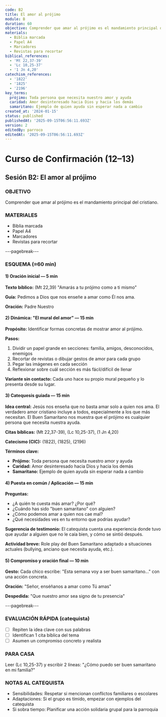 ```yaml
---
code: B2
title: El amor al prójimo
module: B
duration: 60
objective: Comprender que amar al prójimo es el mandamiento principal del cristiano.
materials:
  - Biblia marcada
  - Papel A4
  - Marcadores
  - Revistas para recortar
biblical_references:
  - 'Mt 22,37-39'
  - 'Lc 10,25-37'
  - '1 Jn 4,20'
catechism_references:
  - '1822'
  - '1825'
  - '2196'
key_terms:
  prójimo: Toda persona que necesita nuestro amor y ayuda
  caridad: Amor desinteresado hacia Dios y hacia los demás
  samaritano: Ejemplo de quien ayuda sin esperar nada a cambio
created_at: '2024-01-15'
status: published
publishedAt: '2025-09-15T06:56:11.693Z'
version: 2
editedBy: parroco
editedAt: '2025-09-15T06:56:11.693Z'
---
```


# Curso de Confirmación (12–13)
## Sesión B2: El amor al prójimo

### OBJETIVO
Comprender que amar al prójimo es el mandamiento principal del cristiano.

### MATERIALES
- Biblia marcada
- Papel A4
- Marcadores
- Revistas para recortar

---pagebreak---

### ESQUEMA (≈60 min)

#### 1) Oración inicial — 5 min
**Texto bíblico:** (Mt 22,39) "Amarás a tu prójimo como a ti mismo"

**Guía:** Pedimos a Dios que nos enseñe a amar como Él nos ama.

**Oración:** Padre Nuestro

#### 2) Dinámica: "El mural del amor" — 15 min
**Propósito:** Identificar formas concretas de mostrar amor al prójimo.

**Pasos:**
1. Dividir un papel grande en secciones: familia, amigos, desconocidos, enemigos
2. Recortar de revistas o dibujar gestos de amor para cada grupo
3. Pegar las imágenes en cada sección
4. Reflexionar sobre cuál sección es más fácil/difícil de llenar

**Variante sin contacto:** Cada uno hace su propio mural pequeño y lo presenta desde su lugar.

#### 3) Catequesis guiada — 15 min
**Idea central:** Jesús nos enseña que no basta amar solo a quien nos ama. El verdadero amor cristiano incluye a todos, especialmente a los que más necesitan. El Buen Samaritano nos muestra que el prójimo es cualquier persona que necesita nuestra ayuda.

**Citas bíblicas:** (Mt 22,37-39), (Lc 10,25-37), (1 Jn 4,20)

**Catecismo (CIC):** (1822), (1825), (2196)

**Términos clave:**
- **Prójimo:** Toda persona que necesita nuestro amor y ayuda
- **Caridad:** Amor desinteresado hacia Dios y hacia los demás
- **Samaritano:** Ejemplo de quien ayuda sin esperar nada a cambio

#### 4) Puesta en común / Aplicación — 15 min
**Preguntas:**
- ¿A quién te cuesta más amar? ¿Por qué?
- ¿Cuándo has sido "buen samaritano" con alguien?
- ¿Cómo podemos amar a quien nos cae mal?
- ¿Qué necesidades ves en tu entorno que podrías ayudar?

**Sugerencia de testimonio:** El catequista cuenta una experiencia donde tuvo que ayudar a alguien que no le caía bien, y cómo se sintió después.

**Actividad breve:** Role play del Buen Samaritano adaptado a situaciones actuales (bullying, anciano que necesita ayuda, etc.).

#### 5) Compromiso y oración final — 10 min
**Gesto:** Cada chico escribe: "Esta semana voy a ser buen samaritano..." con una acción concreta.

**Oración:** "Señor, enséñanos a amar como Tú amas"

**Despedida:** "Que nuestro amor sea signo de tu presencia"

---pagebreak---

### EVALUACIÓN RÁPIDA (catequista)
- [ ] Repiten la idea clave con sus palabras
- [ ] Identifican 1 cita bíblica del tema
- [ ] Asumen un compromiso concreto y realista

### PARA CASA
Leer (Lc 10,25-37) y escribir 2 líneas: "¿Cómo puedo ser buen samaritano en mi familia?"

### NOTAS AL CATEQUISTA
- Sensibilidades: Respetar si mencionan conflictos familiares o escolares
- Adaptaciones: Si el grupo es tímido, empezar con ejemplos del catequista
- Si sobra tiempo: Planificar una acción solidaria grupal para la parroquia
